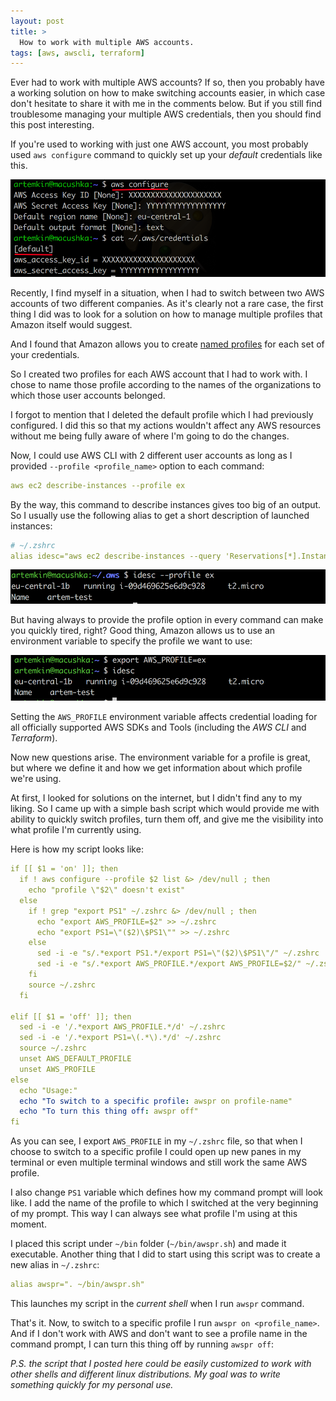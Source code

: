 ```yaml
---
layout: post
title: >
  How to work with multiple AWS accounts.
tags: [aws, awscli, terraform]
---
```


Ever had to work with multiple AWS accounts? If so, then you probably have a working solution on how to make switching accounts easier, in which case don't hesitate to share it with me in the comments below. But if you still find troublesome managing your multiple AWS credentials, then you should find this post interesting.

If you're used to working with just one AWS account, you most probably used `aws configure` command to quickly set up your _default_ credentials like this.

![200x200](/public/img/terraform/aws-conf.png)  

Recently, I find myself in a situation, when I had to switch between two AWS accounts of two different companies. As it's clearly not a rare case, the first thing I did was to look for a solution on how to manage multiple profiles that Amazon itself would suggest.

And I found that Amazon allows you to create [named profiles](http://docs.aws.amazon.com/cli/latest/userguide/cli-chap-getting-started.html#cli-multiple-profiles) for each set of your credentials.   

So I created two profiles for each AWS account that I had to work with. I chose to name those profile according to the names of the organizations to which those user accounts belonged.  

<script type="text/javascript" src="https://asciinema.org/a/a86oc30plnxdcfy5weinvrsex.js" id="asciicast-a86oc30plnxdcfy5weinvrsex" async></script>

I forgot to mention that I deleted the default profile which I had previously configured. I did this so that my actions wouldn't affect any AWS resources without me being fully aware of where I'm going to do the changes.

Now, I could use AWS CLI with 2 different user accounts as long as I provided  `--profile <profile_name>` option to each command:
~~~yml
aws ec2 describe-instances --profile ex
~~~
By the way, this command to describe instances gives too big of an output. So I usually use the following alias to get a short description of launched instances:
~~~yml
# ~/.zshrc
alias idesc="aws ec2 describe-instances --query 'Reservations[*].Instances[*].[Placement.AvailabilityZone, State.Name, InstanceId,InstanceType,Tags]' --output text"
~~~
![200x200](/public/img/terraform/idesc.png)  

But having always to provide the profile option in every command can make you quickly tired, right? Good thing, Amazon allows us to use an environment variable to specify the profile we want to use:

![200x200](/public/img/terraform/envvar.png)  

Setting the `AWS_PROFILE` environment variable affects credential loading for all officially supported AWS SDKs and Tools (including the _AWS CLI_ and _Terraform_).

Now new questions arise. The environment variable for a profile is great, but where we define it and how we get information about which profile we're using.

At first, I looked for solutions on the internet, but I didn't find any to my liking. So I came up with a simple bash script which would provide me with ability to quickly switch profiles, turn them off, and give me the visibility into what profile I'm currently using.

Here is how my script looks like:
~~~yml
if [[ $1 = 'on' ]]; then
  if ! aws configure --profile $2 list &> /dev/null ; then
    echo "profile \"$2\" doesn't exist"
  else
    if ! grep "export PS1" ~/.zshrc &> /dev/null ; then
      echo "export AWS_PROFILE=$2" >> ~/.zshrc
      echo "export PS1=\"($2)\$PS1\"" >> ~/.zshrc
    else
      sed -i -e "s/.*export PS1.*/export PS1=\"($2)\$PS1\"/" ~/.zshrc
      sed -i -e "s/.*export AWS_PROFILE.*/export AWS_PROFILE=$2/" ~/.zshrc
    fi
    source ~/.zshrc
  fi

elif [[ $1 = 'off' ]]; then
  sed -i -e '/.*export AWS_PROFILE.*/d' ~/.zshrc
  sed -i -e '/.*export PS1=\(.*\).*/d' ~/.zshrc
  source ~/.zshrc
  unset AWS_DEFAULT_PROFILE
  unset AWS_PROFILE
else
  echo "Usage:"
  echo "To switch to a specific profile: awspr on profile-name"
  echo "To turn this thing off: awspr off"
fi

~~~
As you can see, I export `AWS_PROFILE` in my `~/.zshrc` file, so that when I choose to switch to a specific profile I could open up new panes in my terminal or even multiple terminal windows and still work the same AWS profile.

I also change `PS1` variable which defines how my command prompt will look like. I add the name of the profile to which I switched at the very beginning of my prompt. This way I can always see what profile I'm using at this moment.

I placed this script under `~/bin` folder (`~/bin/awspr.sh`) and made it executable. Another thing that I did to start using this script was to create a new alias in `~/.zshrc`:
~~~yml
alias awspr=". ~/bin/awspr.sh"
~~~
This launches my script in the _current shell_ when I run `awspr` command.

That's it. Now, to switch to a specific profile I run `awspr on <profile_name>`. And if I don't work with AWS and don't want to see a profile name in the command prompt, I can turn this thing off by running `awspr off`:
<script type="text/javascript" src="https://asciinema.org/a/8j9i3h3hmwb1ghfrgtqclys1v.js" id="asciicast-8j9i3h3hmwb1ghfrgtqclys1v" async></script>

_P.S. the script that I posted here could be easily customized to work with other shells and different linux distributions. My goal was to write something quickly for my personal use._
